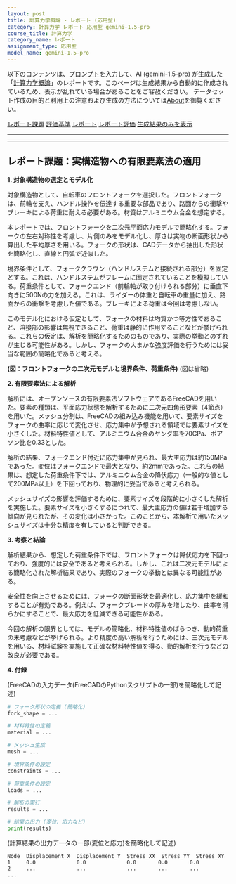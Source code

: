 ```yaml
---
layout: post
title: 計算力学概論 - レポート (応用型)
category: 計算力学 レポート 応用型 gemini-1.5-pro
course_title: 計算力学
category_name: レポート
assignment_type: 応用型
model_name: gemini-1.5-pro
---
```


以下のコンテンツは、[プロンプト](https://github.com/takedatoshiyuki/synthetic_assignments/tree/main/generated/計算力学/gemini-1.5-pro/prompt_レポート-応用型.md)を入力して、AI (gemini-1.5-pro) が生成した「[計算力学概論](/contents/計算力学/)」のレポートです。このページは生成結果から自動的に作成されているため、表示が乱れている場合があることをご容赦ください。
データセット作成の目的と利用上の注意および生成の方法については[About](/About)を御覧ください。

[レポート課題](../レポート課題-応用型)
[評価基準](../評価基準-応用型)
[レポート](../レポート-応用型)
[レポート評価](../レポート評価-応用型)
[生成結果のみを表示](https://github.com/takedatoshiyuki/synthetic_assignments/tree/main/generated/計算力学/gemini-1.5-pro/レポート-応用型.md)
  

***
***
  
## レポート課題：実構造物への有限要素法の適用

**1. 対象構造物の選定とモデル化**

対象構造物として、自転車のフロントフォークを選択した。フロントフォークは、前輪を支え、ハンドル操作を伝達する重要な部品であり、路面からの衝撃やブレーキによる荷重に耐える必要がある。材質はアルミニウム合金を想定する。

本レポートでは、フロントフォークを二次元平面応力モデルで簡略化する。フォークの左右対称性を考慮し、片側のみをモデル化し、厚さは実物の断面形状から算出した平均厚さを用いる。フォークの形状は、CADデータから抽出した形状を簡略化し、直線と円弧で近似した。

境界条件として、フォーククラウン（ハンドルステムと接続される部分）を固定とする。これは、ハンドルステムがフレームに固定されていることを模擬している。荷重条件として、フォークエンド（前輪軸が取り付けられる部分）に垂直下向きに500Nの力を加える。これは、ライダーの体重と自転車の重量に加え、路面からの衝撃を考慮した値である。ブレーキによる荷重は今回は考慮しない。

このモデル化における仮定として、フォークの材料は均質かつ等方性であること、溶接部の影響は無視できること、荷重は静的に作用することなどが挙げられる。これらの仮定は、解析を簡略化するためのものであり、実際の挙動とのずれが生じる可能性がある。しかし、フォークの大まかな強度評価を行うためには妥当な範囲の簡略化であると考える。

**(図：フロントフォークの二次元モデルと境界条件、荷重条件)** (図は省略)


**2. 有限要素法による解析**

解析には、オープンソースの有限要素法ソフトウェアであるFreeCADを用いた。要素の種類は、平面応力状態を解析するために二次元四角形要素（4節点）を用いた。メッシュ分割は、FreeCADの組み込み機能を用いて、要素サイズをフォークの曲率に応じて変化させ、応力集中が予想される領域では要素サイズを小さくした。材料特性値として、アルミニウム合金のヤング率を70GPa、ポアソン比を0.33とした。

解析の結果、フォークエンド付近に応力集中が見られ、最大主応力は約150MPaであった。変位はフォークエンドで最大となり、約2mmであった。これらの結果は、想定した荷重条件下では、アルミニウム合金の降伏応力（一般的な値として200MPa以上）を下回っており、物理的に妥当であると考えられる。

メッシュサイズの影響を評価するために、要素サイズを段階的に小さくした解析を実施した。要素サイズを小さくするにつれて、最大主応力の値は若干増加する傾向が見られたが、その変化は小さかった。このことから、本解析で用いたメッシュサイズは十分な精度を有していると判断できる。


**3. 考察と結論**

解析結果から、想定した荷重条件下では、フロントフォークは降伏応力を下回っており、強度的には安全であると考えられる。しかし、これは二次元モデルによる簡略化された解析結果であり、実際のフォークの挙動とは異なる可能性がある。

安全性を向上させるためには、フォークの断面形状を最適化し、応力集中を緩和することが有効である。例えば、フォークブレードの厚みを増したり、曲率を滑らかにすることで、最大応力を低減できる可能性がある。

今回の解析の限界としては、モデルの簡略化、材料特性値のばらつき、動的荷重の未考慮などが挙げられる。より精度の高い解析を行うためには、三次元モデルを用いる、材料試験を実施して正確な材料特性値を得る、動的解析を行うなどの改良が必要である。


**4. 付録**

(FreeCADの入力データ(FreeCADのPythonスクリプトの一部)を簡略化して記述)

```python
# フォーク形状の定義 (簡略化)
fork_shape = ...

# 材料特性の定義
material = ...

# メッシュ生成
mesh = ...

# 境界条件の設定
constraints = ...

# 荷重条件の設定
loads = ...

# 解析の実行
results = ...

# 結果の出力 (変位、応力など)
print(results)
```

(計算結果の出力データの一部(変位と応力)を簡略化して記述)

```
Node  Displacement_X  Displacement_Y  Stress_XX  Stress_YY  Stress_XY
1     0.0             0.0             0.0       0.0       0.0
2     ...             ...             ...       ...       ...
...
```
